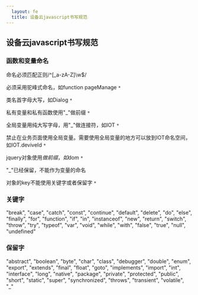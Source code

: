 ```yaml
---
  layout: fe
  title: 设备云javascript书写规范
---
```


## 设备云javascript书写规范

### 函数和变量命名

命名必须匹配正则/^[_a-zA-Z]\w$/

必须采用驼峰式命名，如function pageManage `*`

类名首字母大写，如Dialog `*`

私有变量和私有函数使用"_"做前缀 `*`

全局变量用纯大写字母，用"_"做连接符，如IOT `*`

禁止在业务页面使用全局变量。需要使用全局变量的地方可以放到IOT命名空间，如IOT.deviveId `*`

jquery对象使用$做前缀，如$dom `*`

"_"已经保留，不能作为变量的命名

对象的key不能使用关键字或者保留字 `*`

### 关键字

"break", "case", "catch", "const", "continue", "default", "delete", "do", "else", "finally", "for", "function", "if", "in", "instanceof", "new", "return", "switch", "throw", "try", "typeof", "var", "void", "while", "with", "false", "true", "null", "undefined"

### 保留字

"abstract", "boolean", "byte", "char", "class", "debugger", "double", "enum", "export", "extends", "final", "float", "goto", "implements", "import", "int", "interface", "long", "native", "package", "private", "protected", "public", "short", "static", "super", "synchronized", "throws", "transient", "volatile", "_"
